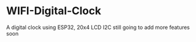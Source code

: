 # WIFI-Digital-Clock
A digital clock using ESP32, 20x4 LCD I2C still going to add more features soon
